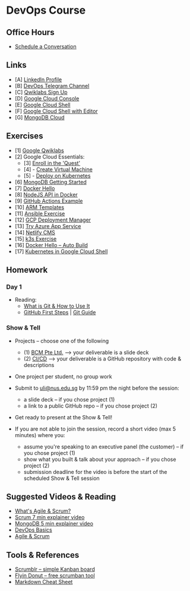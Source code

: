 # DevOps Course

## Office Hours

* [Schedule a Conversation](https://calendly.com/uli-nus/devops-office-hours)

## Links

* [A] [LinkedIn Profile](https://www.linkedin.com/in/uhitzel/)
* [B] [DevOps Telegram Channel](https://t.me/devopsupdates)
* [C] [Qwiklabs Sign Up](https://bit.ly/free-qwiklabs2020)
* [D] [Google Cloud Console](https://console.cloud.google.com/)
* [E] [Google Cloud Shell](https://console.cloud.google.com/home/dashboard?cloudshell=true)
* [F] [Google Cloud Shell with Editor](https://ssh.cloud.google.com/cloudshell/editor?hl=en_GB&fromcloudshell=true)
* [G] [MongoDB Cloud](https://www.mongodb.com/cloud/atlas/lp/try2)


## Exercises

* [1] [Google Qwiklabs](https://www.qwiklabs.com/)
* [2] Google Cloud Essentials:
    * [3] [Enroll in the 'Quest'](https://google.qwiklabs.com/quests/23)
    * [4] - [Create Virtual Machine](https://google.qwiklabs.com/focuses/3563?parent=catalog)
    * [5] - [Deploy on Kubernetes](https://google.qwiklabs.com/focuses/878?parent=catalog)
* [6] [MongoDB Getting Started](https://github.com/u1i/mongodb-getting-started)
* [7] [Docker Hello](https://github.com/u1i/docker-hello)
* [8] [NodeJS API in Docker](https://github.com/u1i/nodejs-api)
* [9] [GitHub Actions Example](https://github.com/u1i/ghactions-test)
* [10] [ARM Templates](https://github.com/u1i/azure-arm
)
* [11] [Ansible Exercise](https://github.com/u1i/ansible-exercise)
* [12] [GCP Deployment Manager](https://google.qwiklabs.com/focuses/863?parent=catalog)
* [13] [Try Azure App Service](https://azure.microsoft.com/en-us/try/app-service/)
* [14] [Netlify CMS](https://github.com/u1i/gatsby-starter-netlify-cms)
* [15] [k3s Exercise](https://github.com/u1i/k3s-quickstart)
* [16] [Docker Hello – Auto Build](https://github.com/u1i/docker-hello-autobuild)
* [17] [Kubernetes in Google Cloud Shell](https://shell.cloud.google.com/?walkthrough_tutorial_url=https%3A%2F%2Fwalkthroughs.googleusercontent.com%2Fcontent%2Fgke_cloud_code_create_app%2Fgke_cloud_code_create_app.md&show=ide&environment_deployment=ide)

## Homework

### Day 1

* Reading:
    * [What is Git & How to Use It](https://www.freecodecamp.org/news/what-is-git-and-how-to-use-it-c341b049ae61/)
    * [GitHub First Steps](https://guides.github.com/activities/hello-world/) | [Git Guide](https://rogerdudler.github.io/git-guide/)


### Show & Tell

* Projects – choose one of the following
    * (1) [BCM Pte Ltd.](./projects/bcm.md) --> your deliverable is a slide deck
    * (2) [CI/CD](./projects/tech.md ) --> your deliverable is a GitHub repository with code & descriptions

* One project per student, no group work

* Submit to uli@nus.edu.sg by 11:59 pm the night before the session:
	* a slide deck – if you chose project (1)
	* a link to a public GitHub repo – if you chose project (2)
* Get ready to present at the Show & Tell!
* If you are not able to join the session, record a short video (max 5 minutes) where you:
	* assume you're speaking to an executive panel (the customer) – if you chose project (1)
	* show what you built & talk about your approach – if you chose project (2)
	* submission deadline for the video is before the start of the scheduled Show & Tell session

## Suggested Videos & Reading

* [What's Agile & Scrum?](https://www.cprime.com/resources/what-is-agile-what-is-scrum/)
* [Scrum 7 min explainer video](https://www.youtube.com/watch?v=9TycLR0TqFA)
* [MongoDB 5 min explainer video](https://www.youtube.com/watch?v=EE8ZTQxa0AM)
* [DevOps Basics](https://www.ddls.com.au/wp-content/uploads/2018/05/devops-the-basics-v1-r1.0.pdf)
* [Agile & Scrum](https://www.cprime.com/resources/what-is-agile-what-is-scrum/)

## Tools & References

* [Scrumblr – simple Kanban board](http://scrumblr.ca/)
* [Flyin Donut – free scrumban tool](https://www.flyingdonut.io/)
* [Markdown Cheat Sheet](https://github.com/adam-p/markdown-here/wiki/Markdown-Cheatsheet)
